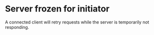 # Server frozen for initiator

A connected client will retry requests while the server is temporarily not responding.